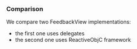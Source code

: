 ### Comparison

We compare two FeedbackView implementations:
* the first one uses delegates
* the second one uses ReactiveObjC framework

